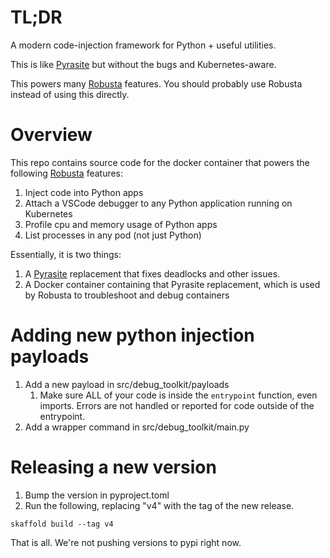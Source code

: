 # TL;DR
A modern code-injection framework for Python + useful utilities.

This is like [Pyrasite](https://github.com/lmacken/pyrasite) but without the bugs and Kubernetes-aware.

This powers many [Robusta](http://robusta.dev/) features. You should probably use Robusta instead of using this directly.

# Overview
This repo contains source code for the docker container that powers the following [Robusta](http://robusta.dev/) features:

1. Inject code into Python apps
2. Attach a VSCode debugger to any Python application running on Kubernetes
3. Profile cpu and memory usage of Python apps
4. List processes in any pod (not just Python)
 
Essentially, it is two things:
1. A [Pyrasite](https://github.com/lmacken/pyrasite) replacement that fixes deadlocks and other issues.
2. A Docker container containing that Pyrasite replacement, which is used by Robusta to troubleshoot and debug containers

# Adding new python injection payloads
1. Add a new payload in src/debug_toolkit/payloads
   1. Make sure ALL of your code is inside the `entrypoint` function, even imports. Errors are not handled or reported for code outside of the entrypoint.
2. Add a wrapper command in src/debug_toolkit/main.py

# Releasing a new version

1. Bump the version in pyproject.toml 
2. Run the following, replacing "v4" with the tag of the new release.

```
skaffold build --tag v4
```

That is all. We're not pushing versions to pypi right now.
